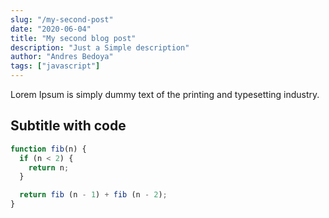 ```yaml
---
slug: "/my-second-post"
date: "2020-06-04"
title: "My second blog post"
description: "Just a Simple description"
author: "Andres Bedoya"
tags: ["javascript"]
---
```


Lorem Ipsum is simply dummy text of the printing and typesetting industry.

## Subtitle with code
```javascript
function fib(n) {
  if (n < 2) {
    return n;
  }

  return fib (n - 1) + fib (n - 2);
}
